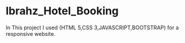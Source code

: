 # Ibrahz_Hotel_Booking
In This project I used (HTML 5,CSS 3,JAVASCRIPT,BOOTSTRAP) for a responsive website.
